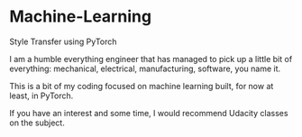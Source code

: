 # Machine-Learning
Style Transfer using PyTorch

I am a humble everything engineer that has managed to pick up a little bit of everything: mechanical, electrical, manufacturing, software, you name it. 

This is a bit of my coding focused on machine learning built, for now at least, in PyTorch. 

If you have an interest and some time, I would recommend Udacity classes on the subject. 
